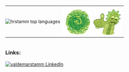 <!-- Sprogstatistik + GIFs tæt side om side, uden nogen synlig ramme -->
<table align="left" style="border:none; border-collapse:collapse; border-spacing:0;">
  <tr style="border:none;">
    <!-- Venstre: sprogkort -->
    <td style="border:none; padding:0; vertical-align:middle;">
      <img src="https://github-readme-stats.vercel.app/api/top-langs/?username=hrstamm&layout=compact&hide=html,css&theme=onedark&v=2" alt="hrstamm top languages" />
    </td>

<!-- Højre: portal + Rick -->
  <td style="border:none; padding-left:8px; vertical-align:middle;">
    <img src="assets/portal.gif" width="90" alt="Portal animation" />
    <img src="assets/Rick.gif" width="90" alt="Rick Gif" />
  </td>
  </tr>
</table>

<br clear="both" />

<!-- LinkedIn -->
<h3 align="left">Links:</h3>
<p align="left">
  <a href="https://www.linkedin.com/in/valdemarstamm" target="_blank">
    <img align="center" src="https://raw.githubusercontent.com/rahuldkjain/github-profile-readme-generator/master/src/images/icons/Social/linked-in-alt.svg" alt="valdemarstamm LinkedIn" height="30" width="40" />
  </a>
</p>
